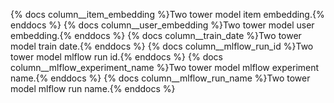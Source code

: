 {% docs column__item_embedding %}Two tower model item embedding.{% enddocs %}
{% docs column__user_embedding %}Two tower model user embedding.{% enddocs %}
{% docs column__train_date %}Two tower model train date.{% enddocs %}
{% docs column__mlflow_run_id %}Two tower model mlflow run id.{% enddocs %}
{% docs column__mlflow_experiment_name %}Two tower model mlflow experiment name.{% enddocs %}
{% docs column__mlflow_run_name %}Two tower model mlflow run name.{% enddocs %}

